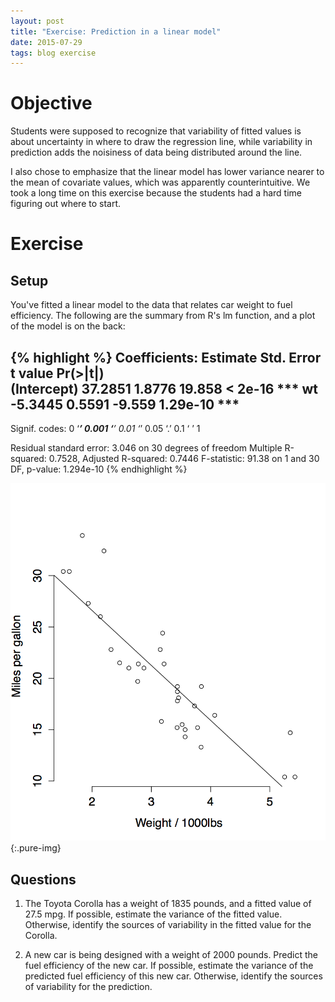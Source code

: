 ```yaml
---
layout: post
title: "Exercise: Prediction in a linear model"
date: 2015-07-29
tags: blog exercise
---
```


# Objective
Students were supposed to recognize that variability of fitted values is about uncertainty in where to draw the regression line, while variability in prediction adds the noisiness of data being distributed around the line. 

I also chose to emphasize that the linear model has lower variance nearer to the mean of covariate values, which was apparently counterintuitive. We took a long time on this exercise because the students had a hard time figuring out where to start.

# Exercise

## Setup
You've fitted a linear model to the data that relates car weight to fuel efficiency. The following are the summary from R's lm function, and a plot of the model is on the back:

{% highlight %}
Coefficients:
            Estimate Std. Error t value Pr(>|t|)    
(Intercept)  37.2851     1.8776  19.858  < 2e-16 ***
wt           -5.3445     0.5591  -9.559 1.29e-10 ***
---
Signif. codes:  0 ‘***’ 0.001 ‘**’ 0.01 ‘*’ 0.05 ‘.’ 0.1 ‘ ’ 1

Residual standard error: 3.046 on 30 degrees of freedom
Multiple R-squared:  0.7528,	Adjusted R-squared:  0.7446 
F-statistic: 91.38 on 1 and 30 DF,  p-value: 1.294e-10
{% endhighlight %}

![Linear model for fuel efficiency as a function of car weight](/images/2015/7/29/scatter.png){:.pure-img}

## Questions

1. The Toyota Corolla has a weight of 1835 pounds, and a fitted value of 27.5 mpg. If possible, estimate the variance of the fitted value. Otherwise, identify the sources of variability in the fitted value for the Corolla.

2. A new car is being designed with a weight of 2000 pounds. Predict the fuel efficiency of the new car. If possible, estimate the variance of the predicted fuel efficiency of this new car. Otherwise, identify the sources of variability for the prediction.